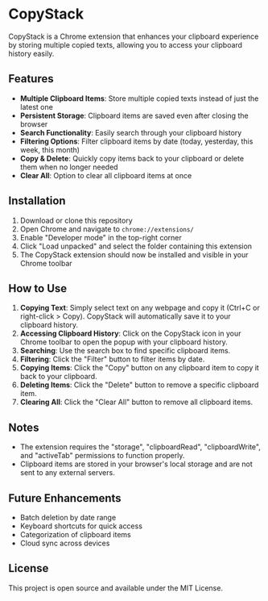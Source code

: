 # CopyStack

CopyStack is a Chrome extension that enhances your clipboard experience by storing multiple copied texts, allowing you to access your clipboard history easily.

## Features

- **Multiple Clipboard Items**: Store multiple copied texts instead of just the latest one
- **Persistent Storage**: Clipboard items are saved even after closing the browser
- **Search Functionality**: Easily search through your clipboard history
- **Filtering Options**: Filter clipboard items by date (today, yesterday, this week, this month)
- **Copy & Delete**: Quickly copy items back to your clipboard or delete them when no longer needed
- **Clear All**: Option to clear all clipboard items at once

## Installation

1. Download or clone this repository
2. Open Chrome and navigate to `chrome://extensions/`
3. Enable "Developer mode" in the top-right corner
4. Click "Load unpacked" and select the folder containing this extension
5. The CopyStack extension should now be installed and visible in your Chrome toolbar

## How to Use

1. **Copying Text**: Simply select text on any webpage and copy it (Ctrl+C or right-click > Copy). CopyStack will automatically save it to your clipboard history.
2. **Accessing Clipboard History**: Click on the CopyStack icon in your Chrome toolbar to open the popup with your clipboard history.
3. **Searching**: Use the search box to find specific clipboard items.
4. **Filtering**: Click the "Filter" button to filter items by date.
5. **Copying Items**: Click the "Copy" button on any clipboard item to copy it back to your clipboard.
6. **Deleting Items**: Click the "Delete" button to remove a specific clipboard item.
7. **Clearing All**: Click the "Clear All" button to remove all clipboard items.

## Notes

- The extension requires the "storage", "clipboardRead", "clipboardWrite", and "activeTab" permissions to function properly.
- Clipboard items are stored in your browser's local storage and are not sent to any external servers.

## Future Enhancements

- Batch deletion by date range
- Keyboard shortcuts for quick access
- Categorization of clipboard items
- Cloud sync across devices

## License

This project is open source and available under the MIT License. 